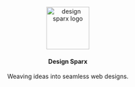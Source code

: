 <p align="center">
<img src="https://github.com/design-sparx/.github/assets/26582923/81208988-2792-41ed-ba24-6158e0eea2d2" alt="design sparx logo" height="100"/>
</p>

<h4 align="center">Design Sparx</h1>

<p align="center">Weaving ideas into seamless web designs.</p>

<!--

**Here are some ideas to get you started:**

🙋‍♀️ A short introduction - what is your organization all about?
🌈 Contribution guidelines - how can the community get involved?
👩‍💻 Useful resources - where can the community find your docs? Is there anything else the community should know?
🍿 Fun facts - what does your team eat for breakfast?
🧙 Remember, you can do mighty things with the power of [Markdown](https://docs.github.com/github/writing-on-github/getting-started-with-writing-and-formatting-on-github/basic-writing-and-formatting-syntax)
-->
